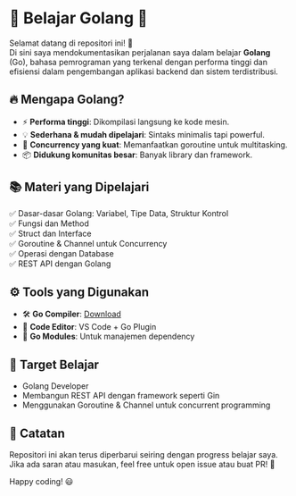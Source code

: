 # 📌 Belajar Golang 🚀

Selamat datang di repositori ini! 🎉  
Di sini saya mendokumentasikan perjalanan saya dalam belajar **Golang** (Go), bahasa pemrograman yang terkenal dengan performa tinggi dan efisiensi dalam pengembangan aplikasi backend dan sistem terdistribusi.

## 🔥 Mengapa Golang?
- ⚡ **Performa tinggi**: Dikompilasi langsung ke kode mesin.
- 💡 **Sederhana & mudah dipelajari**: Sintaks minimalis tapi powerful.
- 🔀 **Concurrency yang kuat**: Memanfaatkan goroutine untuk multitasking.
- 📦 **Didukung komunitas besar**: Banyak library dan framework.

## 📚 Materi yang Dipelajari
✅ Dasar-dasar Golang: Variabel, Tipe Data, Struktur Kontrol  
✅ Fungsi dan Method  
✅ Struct dan Interface  
✅ Goroutine & Channel untuk Concurrency  
✅ Operasi dengan Database  
✅ REST API dengan Golang  


## ⚙️ Tools yang Digunakan
- 🛠️ **Go Compiler**: [Download](https://golang.org/dl/)  
- 📝 **Code Editor**: VS Code + Go Plugin  
- 🔗 **Go Modules**: Untuk manajemen dependency  

## 🎯 Target Belajar
- Golang Developer
- Membangun REST API dengan framework seperti Gin  
- Menggunakan Goroutine & Channel untuk concurrent programming  

## 📌 Catatan
Repositori ini akan terus diperbarui seiring dengan progress belajar saya. Jika ada saran atau masukan, feel free untuk open issue atau buat PR! 🚀  

Happy coding! 😃  

